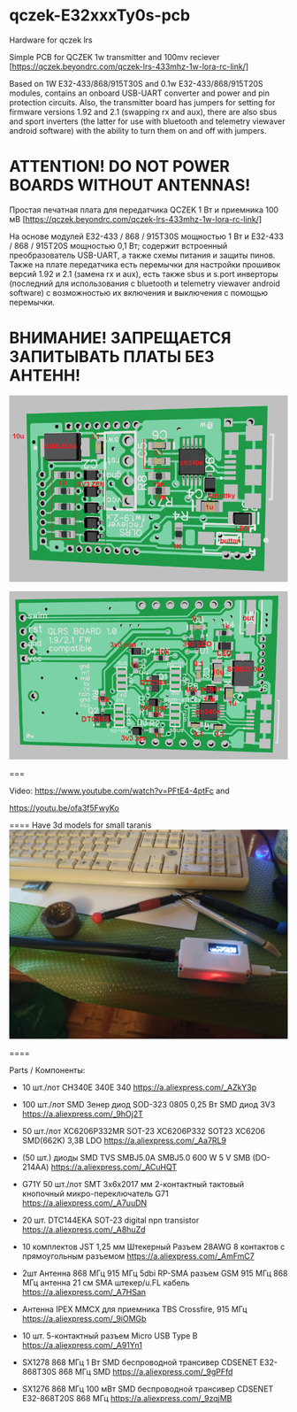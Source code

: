 # qczek-E32xxxTy0s-pcb
Hardware for qczek lrs

Simple PCB for QCZEK 1w transmitter and 100mv reciever [https://qczek.beyondrc.com/qczek-lrs-433mhz-1w-lora-rc-link/]

Based on 1W E32-433/868/915T30S and 0.1w E32-433/868/915T20S modules, contains an onboard USB-UART converter and power and pin protection circuits.
Also, the transmitter board has jumpers for setting for firmware versions 1.92 and 2.1 (swapping rx and aux), there are also sbus and sport inverters (the latter for use with bluetooth and telemetry viewaver android software) with the ability to turn them on and off with jumpers.

ATTENTION! DO NOT POWER BOARDS WITHOUT ANTENNAS!
====
Простая печатная плата для передатчика QCZEK 1 Вт и приемника 100 мВ [https://qczek.beyondrc.com/qczek-lrs-433mhz-1w-lora-rc-link/]

На основе модулей E32-433 / 868 / 915T30S мощностью 1 Вт и E32-433 / 868 / 915T20S мощностью 0,1 Вт; содержит встроенный преобразователь USB-UART, а также схемы питания и защиты пинов.
Также на плате передатчика есть перемычки для настройки прошивок версий 1.92 и 2.1 (замена rx и aux), есть также sbus и s.port инверторы (последний для использования с bluetooth и telemetry viewaver android software) с возможностью их включения и выключения с помощью перемычки.

ВНИМАНИЕ! ЗАПРЕЩАЕТСЯ ЗАПИТЫВАТЬ ПЛАТЫ БЕЗ АНТЕНН!
===
![alt text](https://raw.githubusercontent.com/whoim2/qczek-E32xxxTy0s-pcb/main/Screenshot_1.png)

![alt text](https://raw.githubusercontent.com/whoim2/qczek-E32xxxTy0s-pcb/main/Screenshot_3.png)

===

Video: https://www.youtube.com/watch?v=PFtE4-4ptFc and

https://youtu.be/ofa3f5FwyKo

====
Have 3d models for small taranis
![alt text](https://raw.githubusercontent.com/whoim2/qczek-E32xxxTy0s-pcb/main/IMG_20210213_233624.jpg)

====

Parts / Компоненты:
- 10 шт./лот CH340E 340E 340
https://a.aliexpress.com/_AZkY3p

- 100 шт./лот SMD Зенер диод SOD-323 0805 0,25 Вт SMD диод 3V3
https://a.aliexpress.com/_9hOj2T

- 50 шт./лот XC6206P332MR SOT-23 XC6206P332 SOT23 XC6206 SMD(662K) 3,3В LDO
https://a.aliexpress.com/_Aa7RL9

- (50 шт.) диоды SMD TVS SMBJ5.0A SMBJ5.0 600 W 5 V SMB (DO-214AA)
https://a.aliexpress.com/_ACuHQT

- G71Y 50 шт./лот SMT 3x6x2017 мм 2-контактный тактовый кнопочный микро-переключатель G71
https://a.aliexpress.com/_A7uuDN

- 20 шт. DTC144EKA SOT-23 digital npn transistor
https://a.aliexpress.com/_A8huZd

- 10 комплектов JST 1,25 мм Штекерный Разъем 28AWG 8 контактов с прямоугольным разъемом
https://a.aliexpress.com/_AmFmC7

- 2шт Антенна 868 МГц 915 МГц 5dbi RP-SMA разъем GSM 915 МГц 868 МГц антенна 21 см SMA штекер/u.FL кабель
https://a.aliexpress.com/_A7HSan

- Антенна IPEX MMCX для приемника TBS Crossfire, 915 МГц
https://a.aliexpress.com/_9iOMGb

- 10 шт. 5-контактный разъем Micro USB Type B
https://a.aliexpress.com/_A91Yn1

- SX1278 868 МГц 1 Вт SMD беспроводной трансивер CDSENET E32-868T30S 868 МГц SMD
https://a.aliexpress.com/_9gPFfd

- SX1276 868 МГц 100 мВт SMD беспроводной трансивер CDSENET E32-868T20S 868 МГц
https://a.aliexpress.com/_9zqjMB

